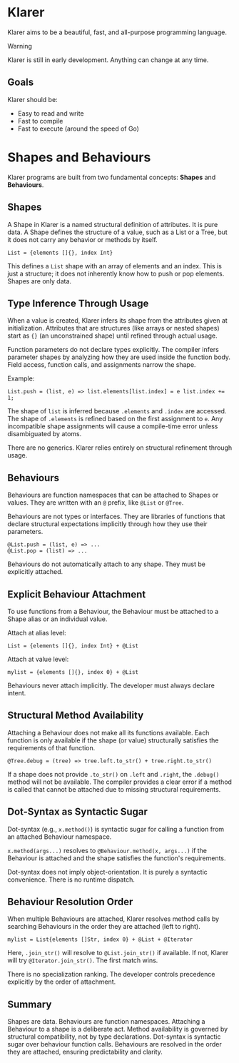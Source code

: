 # Klarer

Klarer aims to be a beautiful, fast, and all-purpose programming language.

> [!WARNING]
> Klarer is still in early development. Anything can change at any time.

## Goals

Klarer should be:

- Easy to read and write
- Fast to compile
- Fast to execute (around the speed of Go)

# Shapes and Behaviours

Klarer programs are built from two fundamental concepts: **Shapes** and **Behaviours**.

## Shapes

A Shape in Klarer is a named structural definition of attributes. It is pure data. A Shape defines the structure of a value, such as a List or a Tree, but it does not carry any behavior or methods by itself.

```klarer
List = {elements []{}, index Int}
```

This defines a `List` shape with an array of elements and an index. This is just a structure; it does not inherently know how to push or pop elements. Shapes are only data.

## Type Inference Through Usage

When a value is created, Klarer infers its shape from the attributes given at initialization. Attributes that are structures (like arrays or nested shapes) start as `{}` (an unconstrained shape) until refined through actual usage.

Function parameters do not declare types explicitly. The compiler infers parameter shapes by analyzing how they are used inside the function body. Field access, function calls, and assignments narrow the shape.

Example:

```klarer
List.push = (list, e) => list.elements[list.index] = e list.index += 1;
```

The shape of `list` is inferred because `.elements` and `.index` are accessed. The shape of `.elements` is refined based on the first assignment to `e`. Any incompatible shape assignments will cause a compile-time error unless disambiguated by atoms.

There are no generics. Klarer relies entirely on structural refinement through usage.

## Behaviours

Behaviours are function namespaces that can be attached to Shapes or values. They are written with an `@` prefix, like `@List` or `@Tree`.

Behaviours are not types or interfaces. They are libraries of functions that declare structural expectations implicitly through how they use their parameters.

```klarer
@List.push = (list, e) => ...
@List.pop = (list) => ...
```

Behaviours do not automatically attach to any shape. They must be explicitly attached.

## Explicit Behaviour Attachment

To use functions from a Behaviour, the Behaviour must be attached to a Shape alias or an individual value.

Attach at alias level:

```klarer
List = {elements []{}, index Int} + @List
```

Attach at value level:

```klarer
mylist = {elements []{}, index 0} + @List
```

Behaviours never attach implicitly. The developer must always declare intent.

## Structural Method Availability

Attaching a Behaviour does not make all its functions available. Each function is only available if the shape (or value) structurally satisfies the requirements of that function.

```klarer
@Tree.debug = (tree) => tree.left.to_str() + tree.right.to_str()
```

If a shape does not provide `.to_str()` on `.left` and `.right`, the `.debug()` method will not be available. The compiler provides a clear error if a method is called that cannot be attached due to missing structural requirements.

## Dot-Syntax as Syntactic Sugar

Dot-syntax (e.g., `x.method()`) is syntactic sugar for calling a function from an attached Behaviour namespace.

`x.method(args...)` resolves to `@Behaviour.method(x, args...)` if the Behaviour is attached and the shape satisfies the function's requirements.

Dot-syntax does not imply object-orientation. It is purely a syntactic convenience. There is no runtime dispatch.

## Behaviour Resolution Order

When multiple Behaviours are attached, Klarer resolves method calls by searching Behaviours in the order they are attached (left to right).

```klarer
mylist = List{elements []Str, index 0} + @List + @Iterator
```

Here, `.join_str()` will resolve to `@List.join_str()` if available. If not, Klarer will try `@Iterator.join_str()`. The first match wins.

There is no specialization ranking. The developer controls precedence explicitly by the order of attachment.

## Summary

Shapes are data. Behaviours are function namespaces. Attaching a Behaviour to a shape is a deliberate act. Method availability is governed by structural compatibility, not by type declarations. Dot-syntax is syntactic sugar over behaviour function calls. Behaviours are resolved in the order they are attached, ensuring predictability and clarity.
